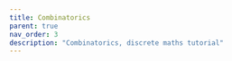 ```yaml
---
title: Combinatorics
parent: true
nav_order: 3
description: "Combinatorics, discrete maths tutorial"
---
```


